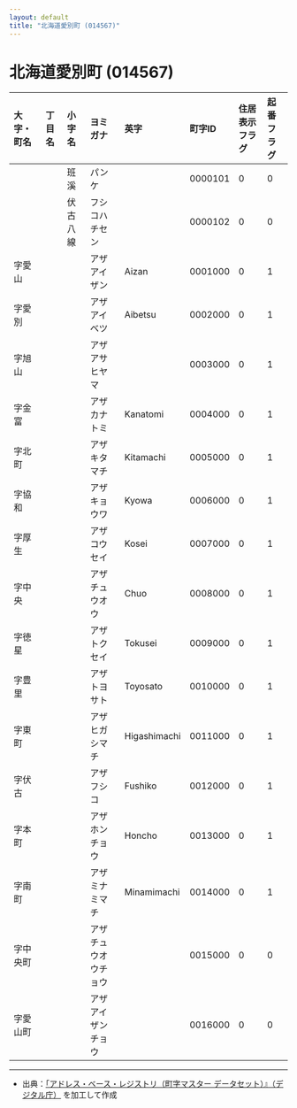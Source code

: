 ```yaml
---
layout: default
title: "北海道愛別町 (014567)"
---
```


# 北海道愛別町 (014567)

| 大字・町名 | 丁目名 | 小字名 | ヨミガナ | 英字 | 町字ID | 住居表示フラグ | 起番フラグ |
|:---|:---|:---|:---|:---|:---|:---|:---|
|  |  | 班溪 | パンケ |  | 0000101 | 0 | 0 |
|  |  | 伏古八線 | フシコハチセン |  | 0000102 | 0 | 0 |
| 字愛山 |  |  | アザアイザン | Aizan | 0001000 | 0 | 1 |
| 字愛別 |  |  | アザアイベツ | Aibetsu | 0002000 | 0 | 1 |
| 字旭山 |  |  | アザアサヒヤマ |  | 0003000 | 0 | 1 |
| 字金富 |  |  | アザカナトミ | Kanatomi | 0004000 | 0 | 1 |
| 字北町 |  |  | アザキタマチ | Kitamachi | 0005000 | 0 | 1 |
| 字協和 |  |  | アザキョウワ | Kyowa | 0006000 | 0 | 1 |
| 字厚生 |  |  | アザコウセイ | Kosei | 0007000 | 0 | 1 |
| 字中央 |  |  | アザチュウオウ | Chuo | 0008000 | 0 | 1 |
| 字徳星 |  |  | アザトクセイ | Tokusei | 0009000 | 0 | 1 |
| 字豊里 |  |  | アザトヨサト | Toyosato | 0010000 | 0 | 1 |
| 字東町 |  |  | アザヒガシマチ | Higashimachi | 0011000 | 0 | 1 |
| 字伏古 |  |  | アザフシコ | Fushiko | 0012000 | 0 | 1 |
| 字本町 |  |  | アザホンチョウ | Honcho | 0013000 | 0 | 1 |
| 字南町 |  |  | アザミナミマチ | Minamimachi | 0014000 | 0 | 1 |
| 字中央町 |  |  | アザチュウオウチョウ |  | 0015000 | 0 | 0 |
| 字愛山町 |  |  | アザアイザンチョウ |  | 0016000 | 0 | 0 |

---

- 出典：[「アドレス・ベース・レジストリ（町字マスター データセット）』（デジタル庁）](https://www.digital.go.jp/policies/base_registry_address/) を加工して作成